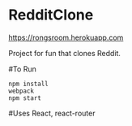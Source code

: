 # RedditClone

https://rongsroom.herokuapp.com

Project for fun that clones Reddit. 

#To Run
```  
npm install  
webpack   
npm start  
```



#Uses
React, react-router
